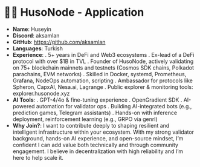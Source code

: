 
#  🧑‍💻 HusoNode - Application

- **Name**: Huseyin
- **Discord**: aksamlan
- **GitHub**: https://github.com/aksamlan
- **Languages**: Turkish
- **Experience**: 
. 5+ years in DeFi and Web3 ecosystems
. Ex-lead of a DeFi protocol with over $1B in TVL
. Founder of HusoNode, actively validating on 75+ blockchain mainnets and testnets (Cosmos SDK chains, Polkadot parachains, EVM networks)
. Skilled in Docker, systemd, Prometheus, Grafana, NodeOps automation, scripting
. Ambassador for protocols like Spheron, CapxAI, Nesa.ai, Lagrange
. Public explorer & monitoring tools: explorer.husonode.xyz
- **AI Tools**: 
. GPT-4/4o & fine-tuning experience
. OpenGradient SDK
. AI-powered automation for validator ops
. Building AI-integrated bots (e.g., prediction games, Telegram assistants)
. Hands-on with inference deployment, reinforcement learning (e.g., GRPO via genrl)
- **Why Join?**: 
I want to contribute deeply to shaping resilient and intelligent infrastructure within your ecosystem. With my strong validator background, hands-on AI experience, and open-source mindset, I’m confident I can add value both technically and through community engagement. I believe in decentralization with high reliability and I’m here to help scale it.
